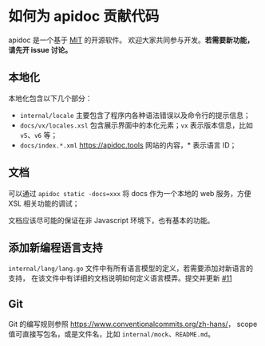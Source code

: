 # 如何为 apidoc 贡献代码

apidoc 是一个基于 [MIT](https://opensource.org/licenses/MIT) 的开源软件。
欢迎大家共同参与开发。**若需要新功能，请先开 issue 讨论。**

## 本地化

本地化包含以下几个部分：

- `internal/locale` 主要包含了程序内各种语法错误以及命令行的提示信息；
- `docs/vx/locales.xsl` 包含展示界面中的本化元素；`vx` 表示版本信息，比如 `v5`、`v6` 等；
- `docs/index.*.xml` <https://apidoc.tools> 网站的内容，* 表示语言 ID；

## 文档

可以通过 `apidoc static -docs=xxx` 将 docs 作为一个本地的 web 服务，方便 XSL 相关功能的调试；

文档应该尽可能的保证在非 Javascript 环境下，也有基本的功能。

## 添加新编程语言支持

`internal/lang/lang.go` 文件中有所有语言模型的定义，若需要添加对新语言的支持，
在该文件中有详细的文档说明如何定义语言模弄。提交并更新
[#11](https://github.com/caixw/apidoc/issues/11)

## Git

Git 的编写规则参照 <https://www.conventionalcommits.org/zh-hans/>，
scope 值可直接写包名，或是文件名，比如 `internal/mock`、`README.md`。
